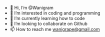 - 👋 Hi, I’m @Wanigram
- 👀 I’m interested in coding and programming 
- 🌱 I’m currently learning how to code
- 💞️ I’m looking to collaborate on Github
- 📫 How to reach me wanigrape@gmail.com 

<!---
Wanigram/Wanigram is a ✨ special ✨ repository because its `README.md` (this file) appears on your GitHub profile.
You can click the Preview link to take a look at your changes.
--->
